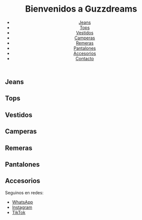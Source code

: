 <!DOCTYPE html><html lang="es">
<head>
  <meta charset="UTF-8">
  <meta name="viewport" content="width=device-width, initial-scale=1.0">
  <title>Guzzdreams</title>
  <link rel="stylesheet" href="style.css">
</head>
<body>
  <header>
    <h1>Bienvenidos a Guzzdreams</h1>
    <nav>
      <ul>
        <li><a href="#jeans">Jeans</a></li>
        <li><a href="#tops">Tops</a></li>
        <li><a href="#vestidos">Vestidos</a></li>
        <li><a href="#camperas">Camperas</a></li>
        <li><a href="#remeras">Remeras</a></li>
        <li><a href="#pantalones">Pantalones</a></li>
        <li><a href="#accesorios">Accesorios</a></li>
        <li><a href="#contacto">Contacto</a></li>
      </ul>
    </nav>
  </header>  <main>
    <section id="jeans">
      <h2>Jeans</h2>
      <div class="gallery"></div>
    </section><section id="tops">
  <h2>Tops</h2>
  <div class="gallery"></div>
</section>

<section id="vestidos">
  <h2>Vestidos</h2>
  <div class="gallery"></div>
</section>

<section id="camperas">
  <h2>Camperas</h2>
  <div class="gallery"></div>
</section>

<section id="remeras">
  <h2>Remeras</h2>
  <div class="gallery"></div>
</section>

<section id="pantalones">
  <h2>Pantalones</h2>
  <div class="gallery"></div>
</section>

<section id="accesorios">
  <h2>Accesorios</h2>
  <div class="gallery"></div>
</section>

  </main>  <footer id="contacto">
    <p>Seguinos en redes:</p>
    <ul>
      <li><a href="https://wa.me/541132113760" target="_blank">WhatsApp</a></li>
      <li><a href="#">Instagram</a></li>
      <li><a href="#">TikTok</a></li>
    </ul>
  </footer>
</body>
</html>